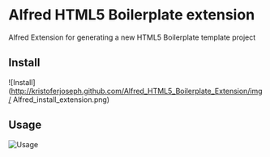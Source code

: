 # Alfred HTML5 Boilerplate extension
Alfred Extension for generating a new HTML5 Boilerplate template project
## Install
![Install](http://kristoferjoseph.github.com/Alfred_HTML5_Boilerplate_Extension/img/ Alfred_install_extension.png)
## Usage
![Usage](http://kristoferjoseph.github.com/Alfred_HTML5_Boilerplate_Extension/img/html5_boilerplate_usage.png)
